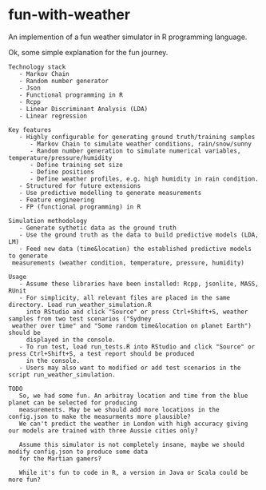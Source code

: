 # fun-with-weather

An implemention of a fun weather simulator in R programming language.


Ok, some simple explanation for the fun journey.

    Technology stack
       - Markov Chain
       - Random number generator
       - Json
       - Functional programming in R
       - Rcpp
       - Linear Discriminant Analysis (LDA)
       - Linear regression 

    Key features
       - Highly configurable for generating ground truth/training samples
          - Markov Chain to simulate weather conditions, rain/snow/sunny
          - Random number generation to simulate numerical variables, temperature/pressure/humidity
          - Define training set size
          - Define positions
          - Define weather profiles, e.g. high humidity in rain condition.
       - Structured for future extensions
       - Use predictive modelling to generate measurements
       - Feature engineering
       - FP (functional programming) in R

    Simulation methodology 
       - Generate sythetic data as the ground truth
       - Use the ground truth as the data to build predictive models (LDA, LM)
       - Feed new data (time&location) the established predictive models to generate 
	 measurements (weather condition, temperature, pressure, humidity)

    Usage
       - Assume these libraries have been installed: Rcpp, jsonlite, MASS, RUnit
       - For simplicity, all relevant files are placed in the same directory. Load run_weather_simulation.R 
         into RStudio and click "Source" or press Ctrl+Shift+S, weather samples from two test scenarios ("Sydney
	 weather over time" and "Some random time&location on planet Earth") should be 
         displayed in the console.
       - To run test, load run_tests.R into RStudio and click "Source" or press Ctrl+Shift+S, a test report should be produced
         in the console.
       - Users may also want to modified or add test scenarios in the script run_weather_simulation.

    TODO
       So, we had some fun. An arbitray location and time from the blue planet can be selected for producing
       measurements. May be we should add more locations in the config.json to make the measurments more plausible?
       We can't predict the weather in London with high accuracy giving our models are trained with three Aussie cities only?

       Assume this simulator is not completely insane, maybe we should modify config.json to produce some data
       for the Martian gamers?

       While it's fun to code in R, a version in Java or Scala could be more fun?



